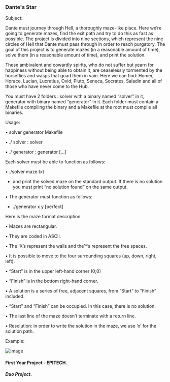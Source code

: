 ### Dante's Star

Subject:

Dante must journey through Hell, a thoroughly maze-like place. Here we’re going to generate mazes, find
the exit path and try to do this as fast as possible.
The project is divided into nine sections, which represent the nine circles of Hell that Dante must pass
through in order to reach purgatory.
The goal of this project is to generate mazes (in a reasonable amount of time), solve them (in a reasonable
amount of time), and print the solution.

These ambivalent and cowardly spirits, who do not suffer but yearn for happiness without being able to
obtain it, are ceaselessly tormented by the horseflies and wasps that goad them in vain. Here we can find:
Homer, Horace, Lucian, Lucretius, Ovid, Pluto, Seneca, Socrates, Saladin and all of those who have never
come to the Hub.

You must have 2 folders : solver with a binary named “solver” in it, generator with binary named “generator”
in it.
Each folder must contain a Makefile compiling the binary and a Makefile at the root must compile all binaries.

Usage:

• solver generator Makefile

• ./ solver :
solver

• ./ generator :
generator
[...]

Each solver must be able to function as follows:

• ./solver maze.txt
  - and print the solved maze on the standard output.
  If there is no solution you must print “no solution found” on the same output.


• The generator must function as follows:
  - ./generator x y [perfect]


Here is the maze format description:

• Mazes are rectangular.

• They are coded in ASCII.

• The ‘X’s represent the walls and the’*’s represent the free spaces.

• It is possible to move to the four surrounding squares (up, down, right, left).

• “Start” is in the upper left-hand corner (0;0)

• “Finish” is in the bottom right-hand corner.

• A solution is a series of free, adjacent squares, from “Start” to “Finish” included.

• “Start” and “Finish” can be occupied. In this case, there is no solution.

• The last line of the maze doesn’t terminate with a return line.

• Resolution: in order to write the solution in the maze, we use ‘o’ for the solution path.


Example:

![image](https://user-images.githubusercontent.com/65818912/158604035-bada15f3-14e7-480a-90fd-fe026f7bc55c.png)


#### First Year Project - EPITECH.
##### Duo Project.
